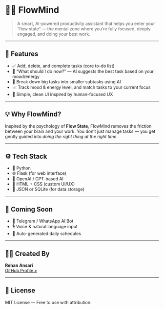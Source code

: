 # 🧠🌊 FlowMind

> A smart, AI-powered productivity assistant that helps you enter your “flow state” — the mental zone where you’re fully focused, deeply engaged, and doing your best work.

---

## 🌟 Features

- ✅ Add, delete, and complete tasks (core to-do list)
- 🤖 “What should I do now?” — AI suggests the best task based on your mood/energy
- 🧩 Break down big tasks into smaller subtasks using AI
- 📈 Track mood & energy level, and match tasks to your current focus
- 🎨 Simple, clean UI inspired by human-focused UX

---

## 💡 Why FlowMind?

Inspired by the psychology of **Flow State**, FlowMind removes the friction between your brain and your work. You don’t just manage tasks — you get gently guided into *doing the right thing at the right time*.

---

## ⚙️ Tech Stack

- 🐍 Python
- 🌐 Flask (for web interface)
- 💬 OpenAI / GPT-based AI
- 🎨 HTML + CSS (custom UI/UX)
- 💾 JSON or SQLite (for data storage)

---

## 🔮 Coming Soon

- 🤖 Telegram / WhatsApp AI Bot
- 🎙️ Voice & natural language input
- 📅 Auto-generated daily schedules

---

## 👨‍💻 Created By

**Rehan Ansari**  
[GitHub Profile »](https://github.com/Rehan-666)

---

## 🪪 License

MIT License — Free to use with attribution.

